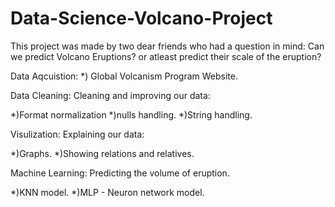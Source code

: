 # Data-Science-Volcano-Project

This project was made by two dear friends who had a question in mind:
Can we predict Volcano Eruptions? or atleast predict their scale of the eruption?

Data Aqcuistion:
*) Global Volcanism Program Website.

Data Cleaning:
Cleaning and improving our data:

*)Format normalization
*)nulls handling.
*)String handling.


Visulization:
Explaining our data:

*)Graphs.
*)Showing relations and relatives.

Machine Learning:
Predicting the volume of eruption.

*)KNN model.
*)MLP - Neuron network model.

